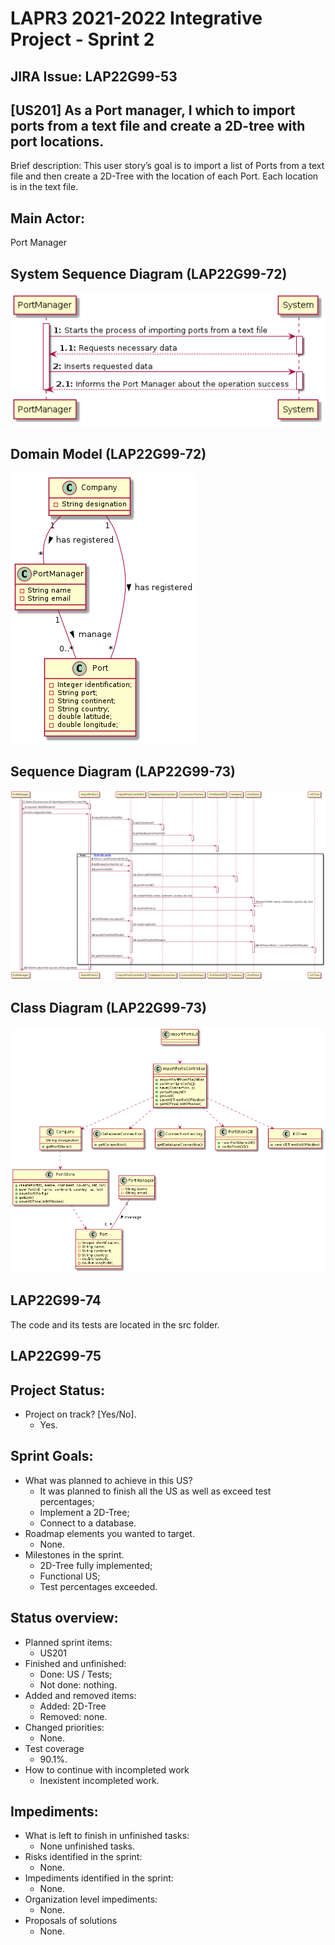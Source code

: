 LAPR3 2021-2022 Integrative Project - Sprint 2
=============================================================================

## JIRA Issue: LAP22G99-53 ##


## [US201] As a Port manager, I which to import ports from a text file and create a 2D-tree with port locations.

Brief description: This user story’s goal is to import a list of Ports from a text file and then create a 2D-Tree with the location of each Port. Each location is in the text file.


## Main Actor:

Port Manager


## System Sequence Diagram (LAP22G99-72)

![SSD](US201-SSD.png)

## Domain Model (LAP22G99-72)

![SSD](US201-MD.png)

## Sequence Diagram (LAP22G99-73)

![SSD](US201-SD.png)

## Class Diagram (LAP22G99-73)

![SSD](US201-CD.png)

## LAP22G99-74

The code and its tests are located in the src folder.

## LAP22G99-75
## Project Status:

- Project on track? [Yes/No].
  - Yes.

## Sprint Goals:

- What was planned to achieve in this US?
  - It was planned to finish all the US as well as exceed test percentages;
  - Implement a 2D-Tree;
  - Connect to a database.
- Roadmap elements you wanted to target.
  - None.
- Milestones in the sprint.
  - 2D-Tree fully implemented;
  - Functional US;
  - Test percentages exceeded.


## Status overview:

- Planned sprint items:
  - US201
- Finished and unfinished:
  - Done: US / Tests;
  - Not done: nothing.
- Added and removed items:
  - Added: 2D-Tree
  - Removed: none.
- Changed priorities:
  - None.
- Test coverage
  - 90.1%.
- How to continue with incompleted work
  - Inexistent incompleted work.

## Impediments:

- What is left to finish in unfinished tasks:
  - None unfinished tasks.
- Risks identified in the sprint:
  - None.
- Impediments identified in the sprint:
  - None.
- Organization level impediments:
  - None.
- Proposals of solutions
  - None.

